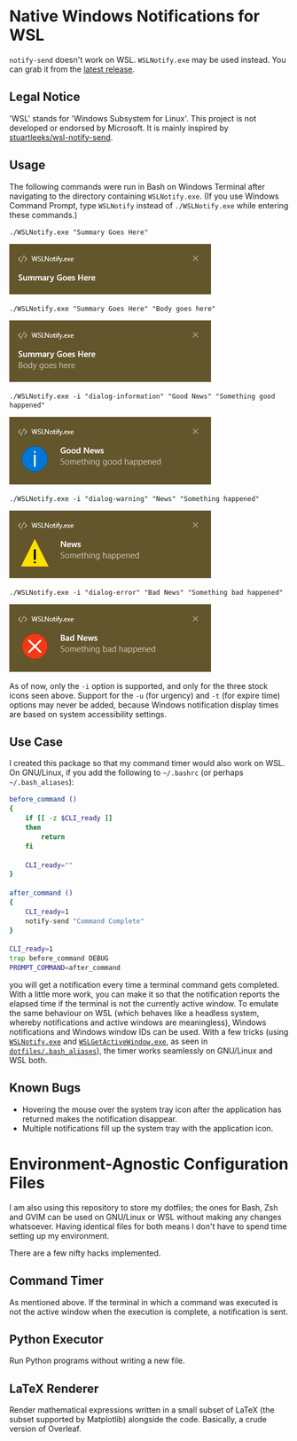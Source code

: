 # Native Windows Notifications for WSL
`notify-send` doesn't work on WSL. `WSLNotify.exe` may be used instead. You can
grab it from the
[latest release](https://github.com/tfpf/WSLNotify/releases/latest).

## Legal Notice
'WSL' stands for 'Windows Subsystem for Linux'. This project is not developed
or endorsed by Microsoft. It is mainly inspired by
[stuartleeks/wsl-notify-send](https://github.com/stuartleeks/wsl-notify-send).

## Usage
The following commands were run in Bash on Windows Terminal after navigating to
the directory containing `WSLNotify.exe`. (If you use Windows Command Prompt,
type `WSLNotify` instead of `./WSLNotify.exe` while entering these commands.)

```
./WSLNotify.exe "Summary Goes Here"
```
![summary](WSLNotify/gallery/1_summary.png)

```
./WSLNotify.exe "Summary Goes Here" "Body goes here"
```
![summarybody](WSLNotify/gallery/2_summary_and_body.png)

```
./WSLNotify.exe -i "dialog-information" "Good News" "Something good happened"
```
![information](WSLNotify/gallery/3_information.png)

```
./WSLNotify.exe -i "dialog-warning" "News" "Something happened"
```
![warning](WSLNotify/gallery/4_warning.png)

```
./WSLNotify.exe -i "dialog-error" "Bad News" "Something bad happened"
```
![error](WSLNotify/gallery/5_error.png)

As of now, only the `-i` option is supported, and only for the three stock
icons seen above. Support for the `-u` (for urgency) and `-t` (for expire time)
options may never be added, because Windows notification display times are
based on system accessibility settings.

## Use Case
I created this package so that my command timer would also work on WSL. On
GNU/Linux, if you add the following to `~/.bashrc` (or perhaps
`~/.bash_aliases`):
```bash
before_command ()
{
    if [[ -z $CLI_ready ]]
    then
        return
    fi

    CLI_ready=""
}

after_command ()
{
    CLI_ready=1
    notify-send "Command Complete"
}

CLI_ready=1
trap before_command DEBUG
PROMPT_COMMAND=after_command
```
you will get a notification every time a terminal command gets completed. With
a little more work, you can make it so that the notification reports the
elapsed time if the terminal is not the currently active window. To emulate the
same behaviour on WSL (which behaves like a headless system, whereby
notifications and active windows are meaningless), Windows notifications and
Windows window IDs can be used. With a few tricks (using
[`WSLNotify.exe`](https://github.com/tfpf/WSLNotify/releases/latest) and
[`WSLGetActiveWindow.exe`](https://github.com/tfpf/WSLNotify/releases/latest),
as seen in [`dotfiles/.bash_aliases`](dotfiles/.bash_aliases)), the timer works
seamlessly on GNU/Linux and WSL both.

## Known Bugs
* Hovering the mouse over the system tray icon after the application has
returned makes the notification disappear.
* Multiple notifications fill up the system tray with the application icon.

# Environment-Agnostic Configuration Files
I am also using this repository to store my dotfiles; the ones for Bash, Zsh
and GVIM can be used on GNU/Linux or WSL without making any changes whatsoever.
Having identical files for both means I don't have to spend time setting up my
environment.

There are a few nifty hacks implemented.

## Command Timer
As mentioned above. If the terminal in which a command was executed is not the
active window when the execution is complete, a notification is sent.

## Python Executor
Run Python programs without writing a new file.

## LaTeX Renderer
Render mathematical expressions written in a small subset of LaTeX (the subset
supported by Matplotlib) alongside the code. Basically, a crude version of
Overleaf.
